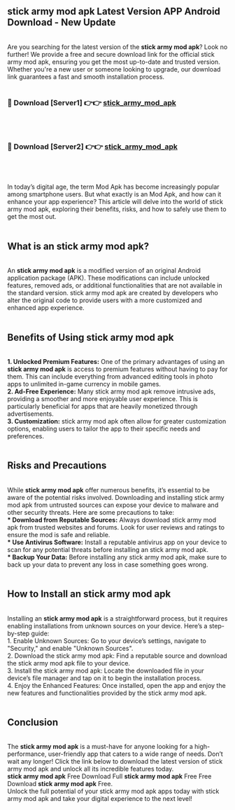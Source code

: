 ## stick army mod apk Latest Version APP Android Download - New Update
<br>
Are you searching for the latest version of the <strong>stick army mod apk</strong>? Look no further! We provide a free and secure download link for the official stick army mod apk, ensuring you get the most up-to-date and trusted version. Whether you're a new user or someone looking to upgrade, our download link guarantees a fast and smooth installation process.
<br>
<br>
<h3>🔴 Download [Server1] 👉👉 <a href="https://modyolo.store/stick+army+mod+apk">stick_army_mod_apk</a></h3><br>
<br>
<h3>🔴 Download [Server2] 👉👉 <a href="https://modyolo.store/stick+army+mod+apk">stick_army_mod_apk</a></h3><br>
<br>
<br>
In today’s digital age, the term Mod Apk has become increasingly popular among smartphone users. But what exactly is an Mod Apk, and how can it enhance your app experience? This article will delve into the world of stick army mod apk, exploring their benefits, risks, and how to safely use them to get the most out.
<br>
<br>
<h2>What is an stick army mod apk?</h2>
<br>
An <strong>stick army mod apk</strong> is a modified version of an original Android application package (APK). These modifications can include unlocked features, removed ads, or additional functionalities that are not available in the standard version. stick army mod apk are created by developers who alter the original code to provide users with a more customized and enhanced app experience.
<br>
<br>
<h2>Benefits of Using stick army mod apk</h2>
<br>
<strong> 1. Unlocked Premium Features:</strong> One of the primary advantages of using an <strong>stick army mod apk</strong> is access to premium features without having to pay for them. This can include everything from advanced editing tools in photo apps to unlimited in-game currency in mobile games.
<br>
<strong> 2. Ad-Free Experience:</strong> Many stick army mod apk remove intrusive ads, providing a smoother and more enjoyable user experience. This is particularly beneficial for apps that are heavily monetized through advertisements.
<br>
<strong> 3. Customization:</strong> stick army mod apk often allow for greater customization options, enabling users to tailor the app to their specific needs and preferences.
<br>
<br>
<h2>Risks and Precautions</h2>
<br>
While <strong>stick army mod apk</strong> offer numerous benefits, it’s essential to be aware of the potential risks involved. Downloading and installing stick army mod apk from untrusted sources can expose your device to malware and other security threats. Here are some precautions to take:
<br>
<strong> * Download from Reputable Sources:</strong> Always download stick army mod apk from trusted websites and forums. Look for user reviews and ratings to ensure the mod is safe and reliable.
<br>
<strong> * Use Antivirus Software:</strong> Install a reputable antivirus app on your device to scan for any potential threats before installing an stick army mod apk.
<br>
<strong> * Backup Your Data:</strong> Before installing any stick army mod apk, make sure to back up your data to prevent any loss in case something goes wrong.
<br>
<br>
<h2>How to Install an stick army mod apk</h2>
<br>
Installing an <strong>stick army mod apk</strong> is a straightforward process, but it requires enabling installations from unknown sources on your device. Here’s a step-by-step guide:
<br>
 1. Enable Unknown Sources: Go to your device’s settings, navigate to "Security," and enable "Unknown Sources".
<br>
 2. Download the stick army mod apk: Find a reputable source and download the stick army mod apk file to your device.
<br>
 3. Install the stick army mod apk: Locate the downloaded file in your device’s file manager and tap on it to begin the installation process.
<br>
 4. Enjoy the Enhanced Features: Once installed, open the app and enjoy the new features and functionalities provided by the stick army mod apk.
<br>
<br>
<h2><strong>Conclusion</strong></h2>
<br>
The <strong>stick army mod apk</strong> is a must-have for anyone looking for a high-performance, user-friendly app that caters to a wide range of needs. Don’t wait any longer! Click the link below to download the latest version of stick army mod apk and unlock all its incredible features today.
<br>
<strong>stick army mod apk</strong> Free Download Full <strong>stick army mod apk</strong> Free Free Download <strong>stick army mod apk</strong> Free.
<br>
Unlock the full potential of your stick army mod apk apps today with stick army mod apk and take your digital experience to the next level!